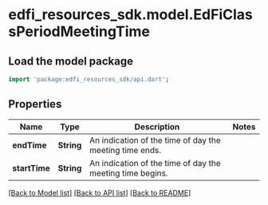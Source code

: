 # edfi_resources_sdk.model.EdFiClassPeriodMeetingTime

## Load the model package
```dart
import 'package:edfi_resources_sdk/api.dart';
```

## Properties
Name | Type | Description | Notes
------------ | ------------- | ------------- | -------------
**endTime** | **String** | An indication of the time of day the meeting time ends. | 
**startTime** | **String** | An indication of the time of day the meeting time begins. | 

[[Back to Model list]](../README.md#documentation-for-models) [[Back to API list]](../README.md#documentation-for-api-endpoints) [[Back to README]](../README.md)



